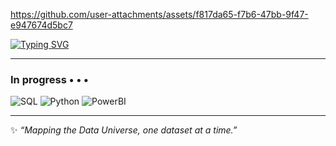 
https://github.com/user-attachments/assets/f817da65-f7b6-47bb-9f47-e947674d5bc7




[![Typing SVG](https://readme-typing-svg.demolab.com?font=Exo+2&weight=200&size=30&pause=1000&color=C89116&width=490&height=60&lines=Welcome+%F0%9F%92%AB;Here+I'm+mapping+the+Data+Universe;for+Governance+%26+Curation+)](https://git.io/typing-svg)



---

### In progress • • •
![SQL](https://img.shields.io/badge/SQL-blue?logo=databricks)
![Python](https://img.shields.io/badge/Python-3670A0?logo=python&logoColor=ffdd54)
![PowerBI](https://img.shields.io/badge/Power%20BI-F2C811?logo=powerbi&logoColor=black)



---

✨ *“Mapping the Data Universe, one dataset at a time.”*











<!--
**LeilaModestine/LeilaModestine** is a ✨ _special_ ✨ repository because its `README.md` (this file) appears on your GitHub profile.
-->
